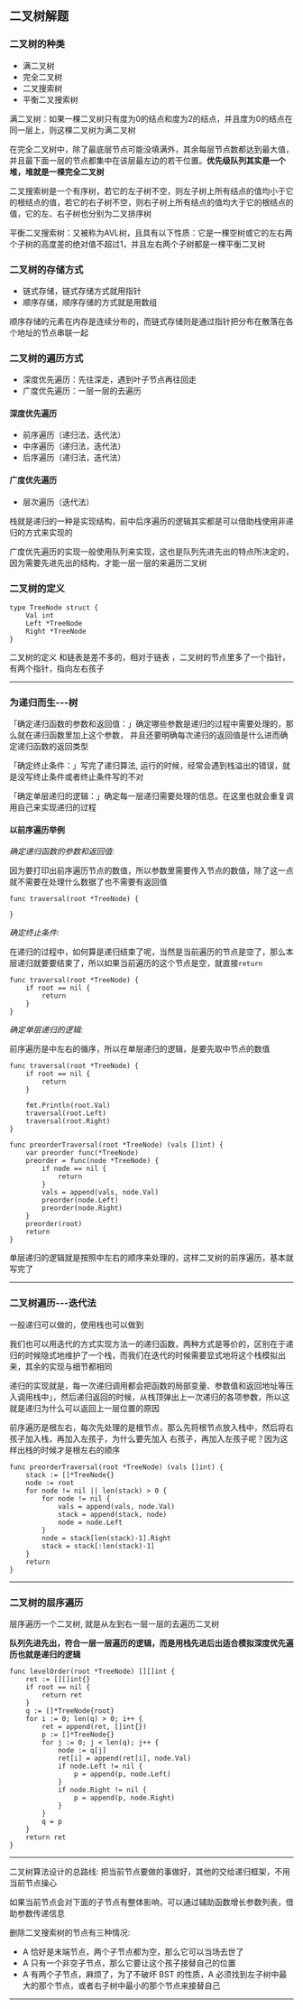 ## 二叉树解题

### 二叉树的种类

- 满二叉树
- 完全二叉树
- 二叉搜索树
- 平衡二叉搜索树

满二叉树：如果一棵二叉树只有度为0的结点和度为2的结点，并且度为0的结点在同一层上，则这棵二叉树为满二叉树

在完全二叉树中，除了最底层节点可能没填满外，其余每层节点数都达到最大值，并且最下面一层的节点都集中在该层最左边的若干位置。**优先级队列其实是一个堆，堆就是一棵完全二叉树**

二叉搜索树是一个有序树，若它的左子树不空，则左子树上所有结点的值均小于它的根结点的值，若它的右子树不空，则右子树上所有结点的值均大于它的根结点的值，它的左、右子树也分别为二叉排序树

平衡二叉搜索树：又被称为AVL树，且具有以下性质：它是一棵空树或它的左右两个子树的高度差的绝对值不超过1，并且左右两个子树都是一棵平衡二叉树


### 二叉树的存储方式

- 链式存储，链式存储方式就用指针
- 顺序存储，顺序存储的方式就是用数组

顺序存储的元素在内存是连续分布的，而链式存储则是通过指针把分布在散落在各个地址的节点串联一起

### 二叉树的遍历方式

- 深度优先遍历：先往深走，遇到叶子节点再往回走
- 广度优先遍历：一层一层的去遍历

#### 深度优先遍历
- 前序遍历（递归法，迭代法）
- 中序遍历（递归法，迭代法）
- 后序遍历（递归法，迭代法）

#### 广度优先遍历
- 层次遍历（迭代法）


栈就是递归的一种是实现结构，前中后序遍历的逻辑其实都是可以借助栈使用非递归的方式来实现的

广度优先遍历的实现一般使用队列来实现，这也是队列先进先出的特点所决定的，因为需要先进先出的结构，才能一层一层的来遍历二叉树

### 二叉树的定义

```
type TreeNode struct {
    Val int
    Left *TreeNode
    Right *TreeNode
}
```

二叉树的定义 和链表是差不多的，相对于链表 ，二叉树的节点里多了一个指针， 有两个指针，指向左右孩子

------------------------------------------------------------

### 为递归而生---树

「确定递归函数的参数和返回值：」确定哪些参数是递归的过程中需要处理的，那么就在递归函数里加上这个参数， 并且还要明确每次递归的返回值是什么进而确定递归函数的返回类型

「确定终止条件：」写完了递归算法,  运行的时候，经常会遇到栈溢出的错误，就是没写终止条件或者终止条件写的不对

「确定单层递归的逻辑：」确定每一层递归需要处理的信息。在这里也就会重复调用自己来实现递归的过程

#### 以前序遍历举例

*确定递归函数的参数和返回值:*

因为要打印出前序遍历节点的数值，所以参数里需要传入节点的数值，除了这一点就不需要在处理什么数据了也不需要有返回值
```
func traversal(root *TreeNode) {

}
```

*确定终止条件:*

在递归的过程中，如何算是递归结束了呢，当然是当前遍历的节点是空了，那么本层递归就要要结束了，所以如果当前遍历的这个节点是空，就直接`return`
```
func traversal(root *TreeNode) {
    if root == nil {
        return
    }
}
```

*确定单层递归的逻辑:*

前序遍历是中左右的循序，所以在单层递归的逻辑，是要先取中节点的数值
```
func traversal(root *TreeNode) {
    if root == nil {
        return
    }

    fmt.Println(root.Val)
    traversal(root.Left)
    traversal(root.Right)
}
```

```
func preorderTraversal(root *TreeNode) (vals []int) {
    var preorder func(*TreeNode)
    preorder = func(node *TreeNode) {
        if node == nil {
            return
        }
        vals = append(vals, node.Val)
        preorder(node.Left)
        preorder(node.Right)
    }
    preorder(root)
    return
}
```

单层递归的逻辑就是按照中左右的顺序来处理的，这样二叉树的前序遍历，基本就写完了

----------------------------------------------------------

### 二叉树遍历---迭代法

一般递归可以做的，使用栈也可以做到

我们也可以用迭代的方式实现方法一的递归函数，两种方式是等价的，区别在于递归的时候隐式地维护了一个栈，而我们在迭代的时候需要显式地将这个栈模拟出来，其余的实现与细节都相同

递归的实现就是，每一次递归调用都会把函数的局部变量、参数值和返回地址等压入调用栈中」，然后递归返回的时候，从栈顶弹出上一次递归的各项参数，所以这就是递归为什么可以返回上一层位置的原因


前序遍历是根左右，每次先处理的是根节点，那么先将根节点放入栈中，然后将右孩子加入栈，再加入左孩子，为什么要先加入 右孩子，再加入左孩子呢？因为这样出栈的时候才是根左右的顺序

```
func preorderTraversal(root *TreeNode) (vals []int) {
    stack := []*TreeNode{}
    node := root
    for node != nil || len(stack) > 0 {
        for node != nil {
            vals = append(vals, node.Val)
            stack = append(stack, node)
            node = node.Left
        }
        node = stack[len(stack)-1].Right
        stack = stack[:len(stack)-1]
    }
    return
}
```

-----------------------------------------------

### 二叉树的层序遍历

层序遍历一个二叉树, 就是从左到右一层一层的去遍历二叉树

**队列先进先出，符合一层一层遍历的逻辑，而是用栈先进后出适合模拟深度优先遍历也就是递归的逻辑**

```
func levelOrder(root *TreeNode) [][]int {
    ret := [][]int{}
    if root == nil {
        return ret
    }
    q := []*TreeNode{root}
    for i := 0; len(q) > 0; i++ {
        ret = append(ret, []int{})
        p := []*TreeNode{}
        for j := 0; j < len(q); j++ {
            node := q[j]
            ret[i] = append(ret[i], node.Val)
            if node.Left != nil {
                p = append(p, node.Left)
            }
            if node.Right != nil {
                p = append(p, node.Right)
            }
        }
        q = p
    }
    return ret
}
```

-------------------------------------------------------------

二叉树算法设计的总路线: 把当前节点要做的事做好，其他的交给递归框架，不用当前节点操心

如果当前节点会对下面的子节点有整体影响，可以通过辅助函数增长参数列表，借助参数传递信息

删除二叉搜索树的节点有三种情况:
- A 恰好是末端节点，两个子节点都为空，那么它可以当场去世了
- A 只有一个非空子节点，那么它要让这个孩子接替自己的位置
- A 有两个子节点，麻烦了，为了不破坏 BST 的性质，A 必须找到左子树中最大的那个节点，或者右子树中最小的那个节点来接替自己


----------------------------------------------------------

